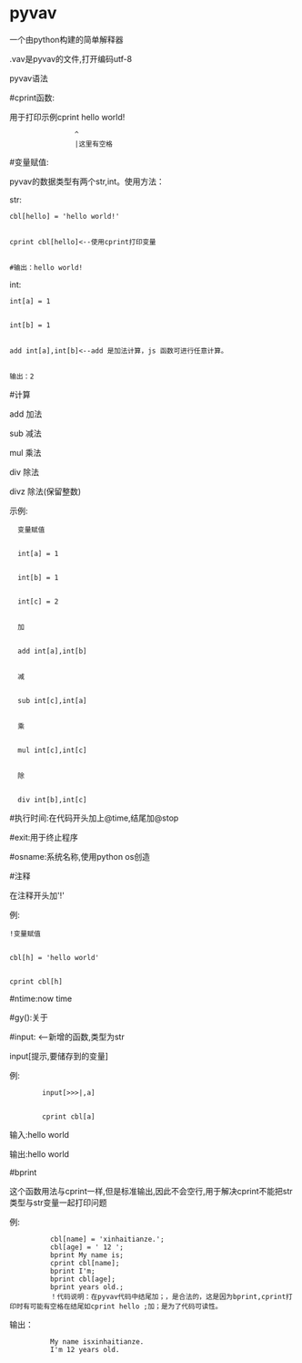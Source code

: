 # pyvav
一个由python构建的简单解释器


.vav是pyvav的文件,打开编码utf-8


pyvav语法

#cprint函数:


  用于打印示例cprint hello world!
  
                    ^
                    |这里有空格

#变量赋值:


  pyvav的数据类型有两个str,int。使用方法：

  
  str:

  
    cbl[hello] = 'hello world!'

    
    cprint cbl[hello]<--使用cprint打印变量

    
    #输出：hello world!

    
  int:

  
    int[a] = 1

    
    int[b] = 1

    
    add int[a],int[b]<--add 是加法计算，js 函数可进行任意计算。

    
    输出：2

    

#计算


  add 加法

  
  sub 减法

  
  mul 乘法

  
  div 除法

  
  divz 除法(保留整数)

  
  示例:

  
      变量赋值

      
      int[a] = 1

      
      int[b] = 1

      
      int[c] = 2

      
      加

      
      add int[a],int[b]

      
      减

      
      sub int[c],int[a]

      
      乘

      
      mul int[c],int[c]

      
      除

      
      div int[b],int[c]

      

#执行时间:在代码开头加上@time,结尾加@stop



  

#exit:用于终止程序

  



#osname:系统名称,使用python os创造

  

#注释


  在注释开头加'!'

  
  例:

  
    !变量赋值

    
    cbl[h] = 'hello world'

    
    cprint cbl[h]



    
#ntime:now time



  
#gy():关于



#input: <--新增的函数,类型为str


input[提示,要储存到的变量]

        
例:

        
            input[>>>|,a]

            
            cprint cbl[a]

            
输入:hello world

            
输出:hello world




#bprint


这个函数用法与cprint一样,但是标准输出,因此不会空行,用于解决cprint不能把str类型与str变量一起打印问题


例:


              cbl[name] = 'xinhaitianze.';
              cbl[age] = ' 12 ';
              bprint My name is;
              cprint cbl[name];
              bprint I'm;
              bprint cbl[age];
              bprint years old.;
              ！代码说明：在pyvav代码中结尾加；，是合法的，这是因为bprint,cprint打印时有可能有空格在结尾如cprint hello ;加；是为了代码可读性。

    
输出：


              My name isxinhaitianze.
              I'm 12 years old.



